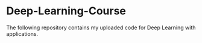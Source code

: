 # Deep-Learning-Course
The following repository contains my uploaded code for Deep Learning with applications.
